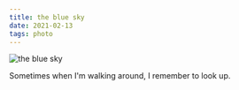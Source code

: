 ```yaml
---
title: the blue sky
date: 2021-02-13
tags: photo
---
```

![the blue sky](the-blue-sky.jpg)

Sometimes when I'm walking around, I remember to look up.